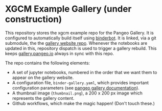 # XGCM Example Gallery (under construction)

This repository stores the xgcm example repo for the Pangeo Gallery.
It is configured to automatically build itself using
[binderbot](https://github.com/pangeo-gallery/binderbot).
It is linked, via a git submodule, the the
[gallery website repo](https://github.com/pangeo-gallery/pangeo-gallery).
Whenever the notebooks are updated in this, repository
dispatch is used to trigger a gallery rebuild. This keeps
[gallery.pangeo.io](http://gallery.pangeo.io) always in sync with this repo.

The repo contains the following elements:

- A set of jupyter notebooks, numbered in the order that we want them to
  appear on the gallery website.
- A configuration file, `binder-gallery.yaml`, which provides important
  configuration parameters (see [pangeo gallery documentation](http://gallery.pangeo.io)).
- A thumbnail image (`thumbnail.png`), a 200 x 200 px image which represents
  the gallery content.
- Github workflows, which make the magic happen! (Don't touch these.)
